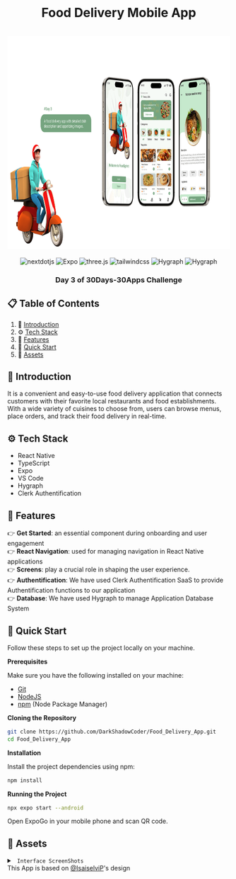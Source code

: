 <div align="center">
  <br />
    <h1>Food Delivery Mobile App</h1>
  <br />
  <img src="./docs/landing.png" alt="Onbording Screen"  width="100%" height="480px"/>
  <br />
  <div>
    <br/>
    <img src="https://img.shields.io/badge/-REACT_NATIVE-black?style=for-the-badge&logoColor=white&logo=React&color=61DAFB" alt="nextdotjs" />
    <img src="https://img.shields.io/badge/-Expo-black?style=for-the-badge&logoColor=white&logo=Expo&color=000020" alt="Expo" />
    <img src="https://img.shields.io/badge/-TypeScript-black?style=for-the-badge&logoColor=white&logo=TypeScript&color=3178C6" alt="three.js" />
    <img src="https://img.shields.io/badge/-Android-black?style=for-the-badge&logoColor=white&logo=Android&color=34A853" alt="tailwindcss" />
    <img src="https://img.shields.io/badge/-Hygraph-black?style=for-the-badge&logoColor=white&logo=Hygraph&color=000020" alt="Hygraph" />
    <img src="https://img.shields.io/badge/-Clerk-blue?style=for-the-badge&logoColor=white&logo=Clerk&color=61DAFB" alt="Hygraph" />
  </div>

  <h3 align="center">Day 3 of <b fontweight="bold">30Days-30Apps Challenge</b></h3>
</div>

## 📋 <a name="table">Table of Contents</a>

1. 🤖 [Introduction](#introduction)
2. ⚙️ [Tech Stack](#tech-stack)
3. 🔋 [Features](#features)
4. 🤸 [Quick Start](#quick-start)
6. 🔗 [Assets](#links)

## <a name="introduction">🤖 Introduction</a>

It is a convenient and easy-to-use food delivery application that connects customers with their favorite local restaurants and food establishments. With a wide variety of cuisines to choose from, users can browse menus, place orders, and track their food delivery in real-time. 

## <a name="tech-stack">⚙️ Tech Stack</a>

- React Native
- TypeScript
- Expo
- VS Code
- Hygraph
- Clerk Authentification

## <a name="features">🔋 Features</a>

👉 **Get Started**:  an essential component during onboarding and user engagement <br />
👉 **React Navigation**: used for managing navigation in React Native applications<br />
👉 **Screens**:  play a crucial role in shaping the user experience. <br />
👉 **Authentification**:  We have used Clerk Authentification SaaS to provide Authentification functions to our application <br />
👉 **Database**:  We have used Hygraph to manage Application Database System <br />

## <a name="quick-start">🤸 Quick Start</a>

Follow these steps to set up the project locally on your machine.

**Prerequisites**

Make sure you have the following installed on your machine:

- [Git](https://git-scm.com/)
- [NodeJS](https://nodejs.org/en)
- [npm](https://www.npmjs.com/) (Node Package Manager)

**Cloning the Repository**

```bash
git clone https://github.com/DarkShadowCoder/Food_Delivery_App.git
cd Food_Delivery_App
```

**Installation**

Install the project dependencies using npm:

```bash
npm install
```

**Running the Project**

```bash
npx expo start --android
```

Open ExpoGo in your mobile phone and scan QR code.

## <a name="links">🔗 Assets</a>
<details>
  <summary><code> Interface ScreenShots</code></summary>
  <img src="./docs/screen1.jpg" width="300px" height="650px" style="border-radius: 25px" />
  <img src="./docs/screen2.jpg" width="300px" height="650px"/>
  <img src="./docs/screen3.jpg" width="300px" height="650px"/>
  <img src="./docs/screen4.jpg" width="300px" height="650px"/>
</details>
This App is based on <a href="https://www.behance.net/isaiselvi">@IsaiselviP</a>'s design


 
